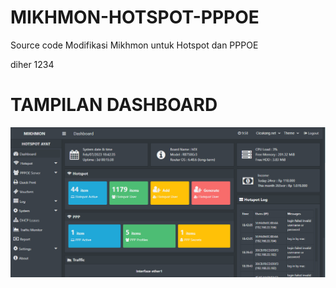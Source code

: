 # MIKHMON-HOTSPOT-PPPOE
Source code Modifikasi Mikhmon untuk Hotspot dan PPPOE

diher
1234

# TAMPILAN DASHBOARD
![This is an image](/ss.png)
